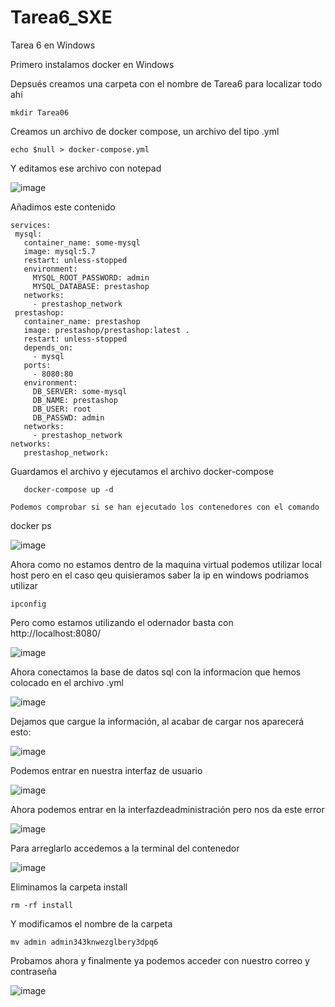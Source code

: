 # Tarea6_SXE
Tarea 6 en Windows

Primero instalamos docker en Windows

Depsués creamos una carpeta con el nombre de Tarea6 para localizar todo ahí
 ```
mkdir Tarea06
```
Creamos un archivo de docker compose, un archivo del tipo .yml 
 ```
 echo $null > docker-compose.yml
```
 Y editamos ese archivo con notepad

 ![image](https://github.com/user-attachments/assets/909e076a-5c1e-4478-9d19-7869a45743e5)

 Añadimos este contenido 
 ```
 services:
  mysql:
    container_name: some-mysql
    image: mysql:5.7
    restart: unless-stopped
    environment:
      MYSQL_ROOT_PASSWORD: admin
      MYSQL_DATABASE: prestashop
    networks:
      - prestashop_network
  prestashop:
    container_name: prestashop
    image: prestashop/prestashop:latest .
    restart: unless-stopped
    depends_on:
      - mysql
    ports:
      - 8080:80
    environment:
      DB_SERVER: some-mysql
      DB_NAME: prestashop
      DB_USER: root
      DB_PASSWD: admin
    networks:
      - prestashop_network
networks:
    prestashop_network:
 ```
  
Guardamos el archivo y ejecutamos el archivo docker-compose

 ```
    docker-compose up -d
```
  
    Podemos comprobar si se han ejecutado los contenedores con el comando 
 
docker ps
 
![image](https://github.com/user-attachments/assets/f05881e5-b958-48b7-8642-01b8a1181317)

Ahora como no estamos dentro de la maquina virtual podemos utilizar local host pero en el caso qeu quisieramos saber la ip en windows podriamos utilizar
 ```
ipconfig
 ```
Pero como estamos utilizando el odernador basta con http://localhost:8080/

![image](https://github.com/user-attachments/assets/d4e6c375-e346-4d27-ba8c-c0cb8cd0ab30)

Ahora conectamos la base de datos sql con la informacion que hemos colocado en el archivo .yml 

![image](https://github.com/user-attachments/assets/d01e9d2c-a583-4f97-a2ef-71fa9fe3d57f)

Dejamos que cargue la información, al acabar de cargar nos aparecerá esto: 

![image](https://github.com/user-attachments/assets/172fc0d1-043c-45fc-9d1c-72d38d5db39e)

Podemos entrar en nuestra interfaz de usuario

![image](https://github.com/user-attachments/assets/896c2685-11a3-4570-80e2-a9fe9e2c3ac5)


Ahora podemos entrar en la interfazdeadministración pero nos da este error

![image](https://github.com/user-attachments/assets/322f97b9-6c2c-4bef-b990-ed056a7d38ca)

Para arreglarlo accedemos a la terminal del contenedor

![image](https://github.com/user-attachments/assets/f086ed7b-1296-4786-8cd5-c567b6eede3e)

Eliminamos la carpeta install 
 ```
 rm -rf install
 ```
Y modificamos el nombre de la carpeta
 ```
mv admin admin343knwezglbery3dpq6
 ```
Probamos ahora y finalmente ya podemos acceder con nuestro correo y contraseña 

![image](https://github.com/user-attachments/assets/4814e3d2-afdf-4ba2-84cc-14f5d57be8f2)





    
